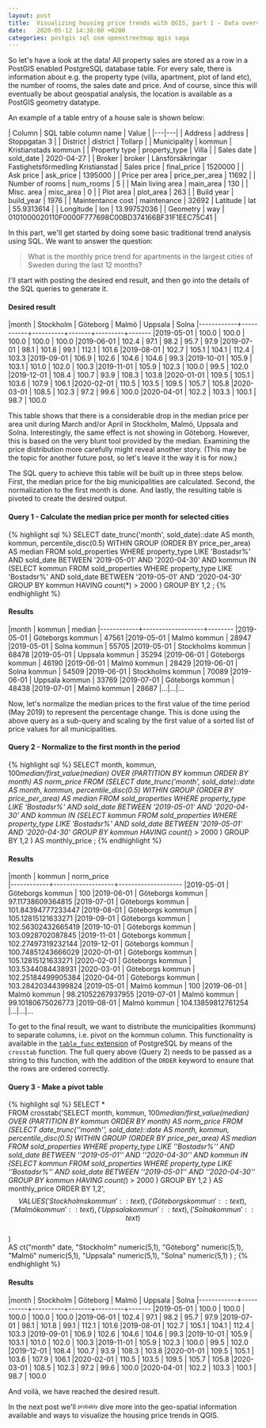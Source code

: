 ```yaml
---
layout: post
title:  Visualizing housing price trends with QGIS, part 1 - Data overview and some queries
date:   2020-05-12 14:36:00 +0200
categories: postgis sql osm openstreetmap qgis saga
---
```

So let's have a look at the data! All property sales are stored as a row in a PostGIS enabled PostgreSQL database table. For every sale, there is information about e.g. the property type (villa, apartment, plot of land etc), the number of rooms, the sales date and price. And of course, since this will eventually be about geospatial analysis, the location is available as a PostGIS geometry datatype.

An example of a table entry of a house sale is shown below:

| Column | SQL table column name | Value |
|---|---|
| Address | address | Stoppgatan 3 |
| District | district | Tollarp |
| Municipality | kommun | Kristianstads kommun |
| Property type | property_type | Villa |
| Sales date | sold_date | 2020-04-27 |
| Broker | broker | Länsförsäkringar Fastighetsförmedling Kristianstad
| Sales price | final_price | 1520000 |
| Ask price | ask_price | 1395000 |
| Price per area | price_per_area | 11692 |
| Number of rooms | num_rooms | 5 |
| Main living area | main_area | 130 |
| Misc. area | misc_area | 0 |
| Plot area | plot_area | 263 |
| Build year | build_year | 1976 |
| Maintentance cost | maintenance | 32692
| Latitude | lat | 55.9313614 |
| Longitude | lon | 13.99752036 |
| Geometry | way | 0101000020110F0000F777698C00BD374166BF31F1EEC75C41 |

In this part, we'll get started by doing some basic traditional trend analysis using SQL. We want to answer the question:

> What is the monthly price trend for apartments in the largest cities of Sweden during the last 12 months?

I'll start with posting the desired end result, and then go into the details of the SQL queries to generate it.

#### Desired result

|month    | Stockholm | Göteborg | Malmö | Uppsala | Solna
|------------+-----------+----------+-------+---------+-------
|2019-05-01 |     100.0 |    100.0 | 100.0 |   100.0 | 100.0
|2019-06-01 |     102.4 |     97.1 |  98.2 |    95.7 |  97.9
|2019-07-01 |      98.1 |    101.8 |  99.1 |   112.1 | 101.6
|2019-08-01 |     102.7 |    105.1 | 104.1 |   112.4 | 103.3
|2019-09-01 |     106.9 |    102.6 | 104.6 |   104.6 |  99.3
|2019-10-01 |     105.9 |    103.1 | 101.0 |   102.0 | 100.3
|2019-11-01 |     105.9 |    102.3 | 100.0 |    99.5 | 102.0
|2019-12-01 |     108.4 |    100.7 |  93.9 |   108.3 | 103.8
|2020-01-01 |     109.5 |    105.1 | 103.6 |   107.9 | 106.1
|2020-02-01 |     110.5 |    103.5 | 109.5 |   105.7 | 105.8
|2020-03-01 |     108.5 |    102.3 |  97.2 |    99.6 | 100.0
|2020-04-01 |     102.2 |    103.3 | 100.1 |    98.7 | 100.0

This table shows that there is a considerable drop in the median price per area unit during March and/or April in Stockholm, Malmö, Uppsala and Solna. Interestingly, the same effect is not showing in Göteborg. However, this is based on the very blunt tool provided by the median. Examining the price distribution more carefully might reveal another story. (This may be the topic for another future post, so let's leave it the way it is for now.)

The SQL query to achieve this table will be built up in three steps below. First, the median price for the big municipalities are calculated. Second, the normalization to the first month is done. And lastly, the resulting table is pivoted to create the desired output.

#### Query 1 - Calculate the median price per month for selected cities

{% highlight sql %}
SELECT date_trunc('month', sold_date)::date AS month,
       kommun,
       percentile_disc(0.5) WITHIN GROUP (ORDER BY price_per_area) AS median
FROM sold_properties
WHERE property_type LIKE 'Bostadsr%' AND
      sold_date BETWEEN '2019-05-01' AND '2020-04-30' AND
      kommun IN (SELECT kommun
                 FROM sold_properties
                 WHERE property_type LIKE 'Bostadsr%' AND
                       sold_date BETWEEN '2019-05-01' AND '2020-04-30'
                 GROUP BY kommun
                 HAVING count(*) > 2000
                 )
GROUP BY 1,2
;
{% endhighlight %}

#### Results

|month    |      kommun       | median
|------------+-------------------+--------
|2019-05-01 | Göteborgs kommun  |  47561
|2019-05-01 | Malmö kommun      |  28947
|2019-05-01 | Solna kommun      |  55705
|2019-05-01 | Stockholms kommun |  68478
|2019-05-01 | Uppsala kommun    |  35294
|2019-06-01 | Göteborgs kommun  |  46190
|2019-06-01 | Malmö kommun      |  28429
|2019-06-01 | Solna kommun      |  54509
|2019-06-01 | Stockholms kommun |  70089
|2019-06-01 | Uppsala kommun    |  33769
|2019-07-01 | Göteborgs kommun  |  48438
|2019-07-01 | Malmö kommun      |  28687
|...|...|...

Now, let's normalize the median prices to the first value of the time period (May 2019) to represent the percentage change. This is done using the above query as a sub-query and scaling by the first value of a sorted list of price values for all municipalities.

#### Query 2 - Normalize to the first month in the period
{% highlight sql %}
SELECT month,
       kommun,
       100*median/first_value(median) OVER (PARTITION BY kommun
                                            ORDER BY month) AS norm_price
FROM (SELECT date_trunc('month', sold_date)::date AS month,
             kommun,
             percentile_disc(0.5) WITHIN GROUP (ORDER BY price_per_area) AS median
      FROM sold_properties
      WHERE property_type LIKE 'Bostadsr%' AND
            sold_date BETWEEN '2019-05-01' AND '2020-04-30' AND
            kommun IN (SELECT kommun
                       FROM sold_properties
                       WHERE property_type LIKE 'Bostadsr%' AND
                             sold_date BETWEEN '2019-05-01' AND '2020-04-30'
                       GROUP BY kommun
                       HAVING count(*) > 2000
                       )
      GROUP BY 1,2
     )
     AS monthly_price
;
{% endhighlight %}

#### Results

|month    |      kommun       |     norm_price     
|------------+-------------------+--------------------
|2019-05-01 | Göteborgs kommun  |                100
|2019-06-01 | Göteborgs kommun  |  97.11738609364815
|2019-07-01 | Göteborgs kommun  | 101.84394777233447
|2019-08-01 | Göteborgs kommun  | 105.12815121633271
|2019-09-01 | Göteborgs kommun  | 102.56302432665419
|2019-10-01 | Göteborgs kommun  |  103.0928702087845
|2019-11-01 | Göteborgs kommun  | 102.27497319232144
|2019-12-01 | Göteborgs kommun  | 100.74851243666029
|2020-01-01 | Göteborgs kommun  | 105.12815121633271
|2020-02-01 | Göteborgs kommun  |  103.5344084438931
|2020-03-01 | Göteborgs kommun  | 102.25184499905384
|2020-04-01 | Göteborgs kommun  | 103.28420344399824
|2019-05-01 | Malmö kommun      |                100
|2019-06-01 | Malmö kommun      |  98.21052267937955
|2019-07-01 | Malmö kommun      |  99.10180675026773
|2019-08-01 | Malmö kommun      | 104.13859812761254
|...|...|...

To get to the final result, we want to distribute the municipalities (kommuns) to separate columns, i.e. pivot on the kommun column. This functionality is available in the [`table_func` extension](https://www.postgresql.org/docs/12/tablefunc.html) of PostgreSQL by means of the `crosstab` function. The full query above (Query 2) needs to be passed as a string to this function, with the addition of the `ORDER` keyword to ensure that the rows are ordered correctly.

#### Query 3 - Make a pivot table

{% highlight sql %}
SELECT *                                                                             
FROM crosstab('SELECT month,
               kommun,
               100*median/first_value(median) OVER (PARTITION BY kommun
                                                    ORDER BY month) AS norm_price
               FROM (SELECT date_trunc(''month'', sold_date)::date AS month,
                            kommun,
                            percentile_disc(0.5) WITHIN GROUP (ORDER BY price_per_area) AS median
                     FROM sold_properties
                     WHERE property_type LIKE ''Bostadsr%'' AND
                           sold_date BETWEEN ''2019-05-01'' AND ''2020-04-30'' AND
                           kommun IN (SELECT kommun
                                      FROM sold_properties
                                      WHERE property_type LIKE ''Bostadsr%'' AND
                                            sold_date BETWEEN ''2019-05-01'' AND ''2020-04-30''
                                      GROUP BY kommun
                                      HAVING count(*) > 2000
                                      )
                     GROUP BY 1,2
                    )
                    AS monthly_price
               ORDER BY 1,2',
               $$VALUES('Stockholms kommun'::text),
                       ('Göteborgs kommun'::text),
                       ('Malmö kommun'::text),
                       ('Uppsala kommun'::text),
                       ('Solna kommun'::text)
               $$                     
              )                       
AS ct("month" date,
      "Stockholm" numeric(5,1),
      "Göteborg" numeric(5,1),
      "Malmö" numeric(5,1),
      "Uppsala" numeric(5,1),
      "Solna" numeric(5,1)
    )
;
{% endhighlight %}

#### Results

|month    | Stockholm | Göteborg | Malmö | Uppsala | Solna
|------------+-----------+----------+-------+---------+-------
|2019-05-01 |     100.0 |    100.0 | 100.0 |   100.0 | 100.0
|2019-06-01 |     102.4 |     97.1 |  98.2 |    95.7 |  97.9
|2019-07-01 |      98.1 |    101.8 |  99.1 |   112.1 | 101.6
|2019-08-01 |     102.7 |    105.1 | 104.1 |   112.4 | 103.3
|2019-09-01 |     106.9 |    102.6 | 104.6 |   104.6 |  99.3
|2019-10-01 |     105.9 |    103.1 | 101.0 |   102.0 | 100.3
|2019-11-01 |     105.9 |    102.3 | 100.0 |    99.5 | 102.0
|2019-12-01 |     108.4 |    100.7 |  93.9 |   108.3 | 103.8
|2020-01-01 |     109.5 |    105.1 | 103.6 |   107.9 | 106.1
|2020-02-01 |     110.5 |    103.5 | 109.5 |   105.7 | 105.8
|2020-03-01 |     108.5 |    102.3 |  97.2 |    99.6 | 100.0
|2020-04-01 |     102.2 |    103.3 | 100.1 |    98.7 | 100.0

And voilà, we have reached the desired result.

In the next post we'll <sub><sup>probably</sup></sub> dive more into the geo-spatial information available and ways to visualize the housing price trends in QGIS.
